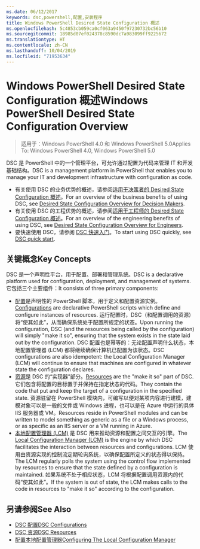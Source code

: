 ```yaml
---
ms.date: 06/12/2017
keywords: dsc,powershell,配置,安装程序
title: Windows PowerShell Desired State Configuration 概述
ms.openlocfilehash: 5c4853cb059ca0cf063a9450f97230732bc56b10
ms.sourcegitcommit: 18985d07ef024378c8590dc7a983099ff9225672
ms.translationtype: HT
ms.contentlocale: zh-CN
ms.lasthandoff: 10/04/2019
ms.locfileid: "71953634"
---
```

# <a name="windows-powershell-desired-state-configuration-overview"></a><span data-ttu-id="b129e-103">Windows PowerShell Desired State Configuration 概述</span><span class="sxs-lookup"><span data-stu-id="b129e-103">Windows PowerShell Desired State Configuration Overview</span></span>

> <span data-ttu-id="b129e-104">适用于：Windows PowerShell 4.0 和 Windows PowerShell 5.0</span><span class="sxs-lookup"><span data-stu-id="b129e-104">Applies To: Windows PowerShell 4.0, Windows PowerShell 5.0</span></span>

<span data-ttu-id="b129e-105">DSC 是 PowerShell 中的一个管理平台，可允许通过配置为代码来管理 IT 和开发基础结构。</span><span class="sxs-lookup"><span data-stu-id="b129e-105">DSC is a management platform in PowerShell that enables you to manage your IT and development infrastructure with configuration as code.</span></span>

- <span data-ttu-id="b129e-106">有关使用 DSC 的业务优势的概述，请参阅[适用于决策者的 Desired State Configuration 概述](decisionMaker.md)。</span><span class="sxs-lookup"><span data-stu-id="b129e-106">For an overview of the business benefits of using DSC, see [Desired State Configuration Overview for Decision Makers](decisionMaker.md).</span></span>
- <span data-ttu-id="b129e-107">有关使用 DSC 的工程优势的概述，请参阅[适用于工程师的 Desired State Configuration 概述](DscForEngineers.md)。</span><span class="sxs-lookup"><span data-stu-id="b129e-107">For an overview of the engineering benefits of using DSC, see [Desired State Configuration Overview for Engineers](DscForEngineers.md).</span></span>
- <span data-ttu-id="b129e-108">要快速使用 DSC，请参阅 [DSC 快速入门](../quickstarts/website-quickstart.md)。</span><span class="sxs-lookup"><span data-stu-id="b129e-108">To start using DSC quickly, see [DSC quick start](../quickstarts/website-quickstart.md).</span></span>

## <a name="key-concepts"></a><span data-ttu-id="b129e-109">关键概念</span><span class="sxs-lookup"><span data-stu-id="b129e-109">Key Concepts</span></span>

<span data-ttu-id="b129e-110">DSC 是一个声明性平台，用于配置、部署和管理系统。</span><span class="sxs-lookup"><span data-stu-id="b129e-110">DSC is a declarative platform used for configuration, deployment, and management of systems.</span></span> <span data-ttu-id="b129e-111">它包括三个主要组件：</span><span class="sxs-lookup"><span data-stu-id="b129e-111">It consists of three primary components:</span></span>

- <span data-ttu-id="b129e-112">[配置](../configurations/configurations.md)是声明性的 PowerShell 脚本，用于定义和配置资源实例。</span><span class="sxs-lookup"><span data-stu-id="b129e-112">[Configurations](../configurations/configurations.md) are declarative PowerShell scripts which define and configure instances of resources.</span></span>
    <span data-ttu-id="b129e-113">运行配置时，DSC（和配置调用的资源）将“使其如此”，从而确保系统处于配置所规定的状态。</span><span class="sxs-lookup"><span data-stu-id="b129e-113">Upon running the configuration, DSC (and the resources being called by the configuration) will simply "make it so", ensuring that the system exists in the state laid out by the configuration.</span></span>
    <span data-ttu-id="b129e-114">DSC 配置也是幂等的：无论配置声明什么状态，本地配置管理器 (LCM) 都将继续确保计算机已配置为该状态。</span><span class="sxs-lookup"><span data-stu-id="b129e-114">DSC configurations are also idempotent: the Local Configuration Manager (LCM) will continue to ensure that machines are configured in whatever state the configuration declares.</span></span>
- <span data-ttu-id="b129e-115">[资源](../resources/resources.md)是 DSC 的“实现器”部分。</span><span class="sxs-lookup"><span data-stu-id="b129e-115">[Resources](../resources/resources.md) are the "make it so" part of DSC.</span></span> <span data-ttu-id="b129e-116">它们包含将配置的目标置于并保持在指定状态的代码。</span><span class="sxs-lookup"><span data-stu-id="b129e-116">They contain the code that put and keep the target of a configuration in the specified state.</span></span>
    <span data-ttu-id="b129e-117">资源驻留在 PowerShell 模块内，可编写以便对某项内容进行建模，建模对象可以是一般的文件或 Windows 进程，也可以是在 Azure 中运行的具体 IIS 服务器或 VM。</span><span class="sxs-lookup"><span data-stu-id="b129e-117">Resources reside in PowerShell modules and can be written to model something as generic as a file or a Windows process, or as specific as an IIS server or a VM running in Azure.</span></span>
- <span data-ttu-id="b129e-118">[本地配置管理器 (LCM)](../managing-nodes/metaConfig.md) 是 DSC 用来推动资源和配置之间交互的引擎。</span><span class="sxs-lookup"><span data-stu-id="b129e-118">The [Local Configuration Manager (LCM)](../managing-nodes/metaConfig.md) is the engine by which DSC facilitates the interaction between resources and configurations.</span></span>
    <span data-ttu-id="b129e-119">LCM 使用由资源实现的控制流定期轮询系统，以确保配置所定义的状态得以保持。</span><span class="sxs-lookup"><span data-stu-id="b129e-119">The LCM regularly polls the system using the control flow implemented by resources to ensure that the state defined by a configuration is maintained.</span></span>
    <span data-ttu-id="b129e-120">如果系统不处于相应状态，LCM 将根据配置调用资源内的代码“使其如此”。</span><span class="sxs-lookup"><span data-stu-id="b129e-120">If the system is out of state, the LCM makes calls to the code in resources to "make it so" according to the configuration.</span></span>

## <a name="see-also"></a><span data-ttu-id="b129e-121">另请参阅</span><span class="sxs-lookup"><span data-stu-id="b129e-121">See Also</span></span>

- [<span data-ttu-id="b129e-122">DSC 配置</span><span class="sxs-lookup"><span data-stu-id="b129e-122">DSC Configurations</span></span>](../configurations/configurations.md)
- [<span data-ttu-id="b129e-123">DSC 资源</span><span class="sxs-lookup"><span data-stu-id="b129e-123">DSC Resources</span></span>](../resources/resources.md)
- [<span data-ttu-id="b129e-124">配置本地配置管理器</span><span class="sxs-lookup"><span data-stu-id="b129e-124">Configuring The Local Configuration Manager</span></span>](../managing-nodes/metaConfig.md)
